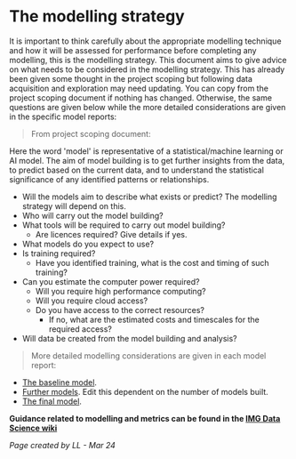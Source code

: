 # The modelling strategy

It is important to think carefully about the appropriate modelling technique and how it will be assessed for performance before completing any modelling, this is the modelling strategy. This document aims to give advice on what needs to be considered in the modelling strategy. This has already been given some thought in the project scoping but following data acquisition and exploration may need updating.  You can copy from the project scoping document if nothing has changed. Otherwise, the same questions are given below while the more detailed considerations are given in the specific model reports: 

> From project scoping document: 

Here the word 'model' is representative of a statistical/machine learning or AI model. The aim of model building is to get further insights from the data, to predict based on the current data, and to understand the statistical significance of any identified patterns or relationships. 

* Will the models aim to describe what exists or predict? The modelling strategy will depend on this. 
* Who will carry out the model building?
* What tools will be required to carry out model building?
  * Are licences required? Give details if yes.
* What models do you expect to use? 
* Is training required? 
  * Have you identified training, what is the cost and timing of such training? 
* Can you estimate the computer power required?
  * Will you require high performance computing?
  * Will you require cloud access?
  * Do you have access to the correct resources?
    * If no, what are the estimated costs and timescales for the required access?
* Will data be created from the model building and analysis? 


> More detailed modelling considerations are given in each model report:

- [The baseline model](/docs/5.ModelBuilding/Model/Baseline/Baseline%20Model.md).
- [Further models](/docs/5.ModelBuilding/Model/Model%201/ModelReport.md).  Edit this dependent on the number of models built.  
- [The final model](/docs/5.ModelBuilding/Model/FinalModelReport.md).



**Guidance related to modelling and metrics can be found in the [IMG Data Science wiki](https://amrcwikijs.shef.ac.uk/en/AMRCDS/Guidance/ModelBuilding)**

*Page created by LL - Mar 24*